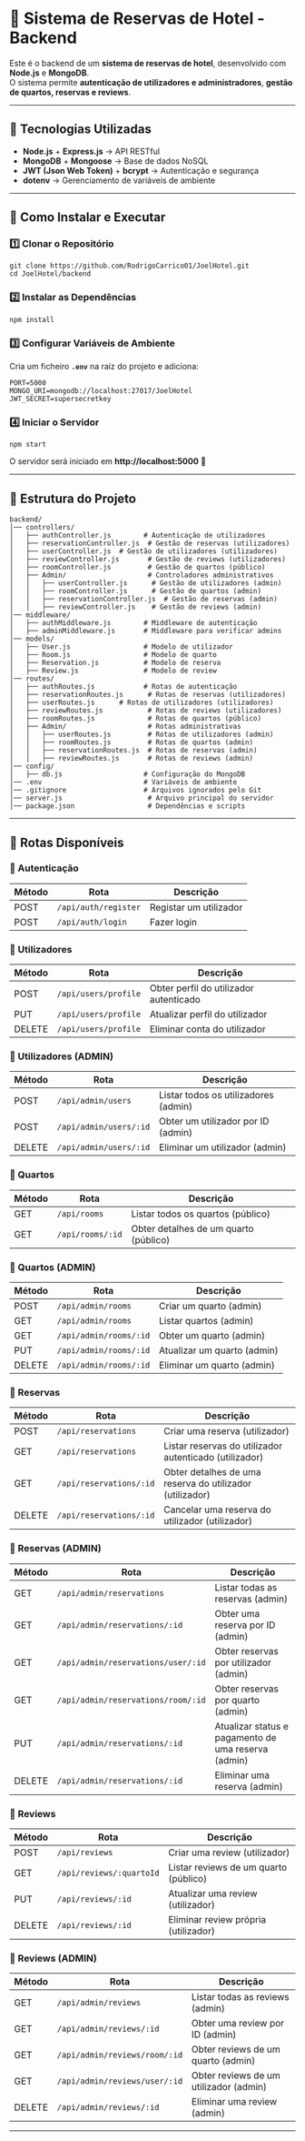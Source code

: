 # 🏨 Sistema de Reservas de Hotel - Backend

Este é o backend de um **sistema de reservas de hotel**, desenvolvido com **Node.js** e **MongoDB**.  
O sistema permite **autenticação de utilizadores e administradores**, **gestão de quartos, reservas e reviews**.

---

## 🚀 Tecnologias Utilizadas

- **Node.js** + **Express.js** → API RESTful
- **MongoDB** + **Mongoose** → Base de dados NoSQL
- **JWT (Json Web Token)** + **bcrypt** → Autenticação e segurança
- **dotenv** → Gerenciamento de variáveis de ambiente

---

## 📌 Como Instalar e Executar

### **1️⃣ Clonar o Repositório**
```
git clone https://github.com/RodrigoCarrico01/JoelHotel.git
cd JoelHotel/backend
```

### **2️⃣ Instalar as Dependências**
```
npm install
```

### **3️⃣ Configurar Variáveis de Ambiente**
Cria um ficheiro **`.env`** na raiz do projeto e adiciona:

```
PORT=5000
MONGO_URI=mongodb://localhost:27017/JoelHotel
JWT_SECRET=supersecretkey
```

### **4️⃣ Iniciar o Servidor**
```
npm start
```

O servidor será iniciado em **http://localhost:5000** 🚀

---

## 📂 Estrutura do Projeto

```
backend/
│── controllers/
│   ├── authController.js        # Autenticação de utilizadores
│   ├── reservationController.js  # Gestão de reservas (utilizadores)
│   ├── userController.js  # Gestão de utilizadores (utilizadores)
│   ├── reviewController.js       # Gestão de reviews (utilizadores)
│   ├── roomController.js         # Gestão de quartos (público)
│   ├── Admin/                    # Controladores administrativos
│   │   ├── userController.js      # Gestão de utilizadores (admin)
│   │   ├── roomController.js      # Gestão de quartos (admin)
│   │   ├── reservationController.js  # Gestão de reservas (admin)
│   │   ├── reviewController.js    # Gestão de reviews (admin)
│── middleware/
│   ├── authMiddleware.js        # Middleware de autenticação
│   ├── adminMiddleware.js       # Middleware para verificar admins
│── models/
│   ├── User.js                  # Modelo de utilizador
│   ├── Room.js                  # Modelo de quarto
│   ├── Reservation.js           # Modelo de reserva
│   ├── Review.js                # Modelo de review
│── routes/
│   ├── authRoutes.js            # Rotas de autenticação
│   ├── reservationRoutes.js      # Rotas de reservas (utilizadores)
│   ├── userRoutes.js      # Rotas de utilizadores (utilizadores)
│   ├── reviewRoutes.js           # Rotas de reviews (utilizadores)
│   ├── roomRoutes.js             # Rotas de quartos (público)
│   ├── Admin/                    # Rotas administrativas
│   │   ├── userRoutes.js         # Rotas de utilizadores (admin)
│   │   ├── roomRoutes.js         # Rotas de quartos (admin)
│   │   ├── reservationRoutes.js  # Rotas de reservas (admin)
│   │   ├── reviewRoutes.js       # Rotas de reviews (admin)
│── config/
│   ├── db.js                    # Configuração do MongoDB
│── .env                         # Variáveis de ambiente
│── .gitignore                   # Arquivos ignorados pelo Git
│── server.js                     # Arquivo principal do servidor
│── package.json                  # Dependências e scripts
```

---

## 📌 Rotas Disponíveis

### **🔹 Autenticação**
| Método | Rota                 | Descrição              |
|--------|----------------------|------------------------|
| POST   | `/api/auth/register` | Registar um utilizador |
| POST   | `/api/auth/login`    | Fazer login            |

### **🔹 Utilizadores**
| Método | Rota                 | Descrição                               |
|--------|----------------------|-----------------------------------------|
| POST   | `/api/users/profile` | Obter perfil do utilizador autenticado  |
| PUT    | `/api/users/profile` | Atualizar perfil do utilizador          |
| DELETE | `/api/users/profile` | Eliminar conta do utilizador            |

### **🔹 Utilizadores (ADMIN)**
| Método | Rota                   | Descrição                               |
|--------|------------------------|-----------------------------------------|
| POST   | `/api/admin/users`     | Listar todos os utilizadores (admin)    |
| POST   | `/api/admin/users/:id` | Obter um utilizador por ID (admin)      |
| DELETE | `/api/admin/users/:id` | Eliminar um utilizador (admin)          |

### **🔹 Quartos**
| Método | Rota                      | Descrição                             |
|--------|---------------------------|---------------------------------------|
| GET    | `/api/rooms`              | Listar todos os quartos (público)     |
| GET    | `/api/rooms/:id`          | Obter detalhes de um quarto (público) |

### **🔹 Quartos (ADMIN)**
| Método | Rota                      | Descrição                     |
|--------|---------------------------|-------------------------------|
| POST   | `/api/admin/rooms`        | Criar um quarto (admin)       |
| GET    | `/api/admin/rooms`        | Listar quartos (admin)        |
| GET    | `/api/admin/rooms/:id`    | Obter um quarto (admin)       |
| PUT    | `/api/admin/rooms/:id`    | Atualizar um quarto (admin)   |
| DELETE | `/api/admin/rooms/:id`    | Eliminar um quarto (admin)    |


### **🔹 Reservas**
| Método | Rota                       | Descrição                                                 |
|--------|----------------------------|-----------------------------------------------------------|
| POST   | `/api/reservations`        | Criar uma reserva  (utilizador)                           |
| GET    | `/api/reservations`        | Listar reservas do utilizador autenticado (utilizador)    |
| GET    | `/api/reservations/:id`    | Obter detalhes de uma reserva do utilizador (utilizador)  |
| DELETE | `/api/reservations/:id`    | Cancelar uma reserva do utilizador (utilizador)           |

### **🔹 Reservas (ADMIN)**
| Método | Rota                               | Descrição                                                     |
|--------|------------------------------------|---------------------------------------------------------------|
| GET    | `/api/admin/reservations`          | Listar todas as reservas (admin)                              |
| GET    | `/api/admin/reservations/:id`      | Obter uma reserva por ID (admin)                              |
| GET    | `/api/admin/reservations/user/:id` | Obter reservas por utilizador (admin)                         |
| GET    | `/api/admin/reservations/room/:id` | Obter reservas por quarto (admin)                             |
| PUT    | `/api/admin/reservations/:id`      | Atualizar status e pagamento de uma reserva (admin)           |
| DELETE | `/api/admin/reservations/:id`      | Eliminar uma reserva (admin)                                  |

### **🔹 Reviews**
| Método | Rota                       | Descrição                                   |
|--------|----------------------------|---------------------------------------------|
| POST   | `/api/reviews`             | Criar uma review (utilizador)               |
| GET    | `/api/reviews/:quartoId`   | Listar reviews de um quarto (público)       |
| PUT    | `/api/reviews/:id`         | Atualizar uma review (utilizador)           |
| DELETE | `/api/reviews/:id`         | Eliminar review própria (utilizador)        |

### **🔹 Reviews (ADMIN)**
| Método | Rota                          | Descrição                                  |
|--------|-------------------------------|--------------------------------------------|
| GET    | `/api/admin/reviews`          | Listar todas as reviews (admin)            |
| GET    | `/api/admin/reviews/:id`      | Obter uma review por ID (admin)            |
| GET    | `/api/admin/reviews/room/:id` | Obter reviews de um quarto (admin)         |
| GET    | `/api/admin/reviews/user/:id` | Obter reviews de um utilizador (admin)     |
| DELETE | `/api/admin/reviews/:id`      | Eliminar uma review (admin)                |
---

